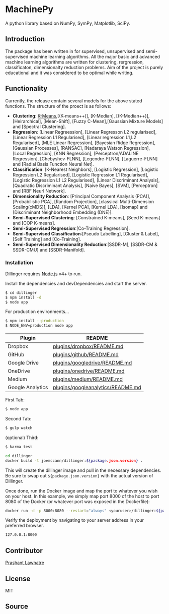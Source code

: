 # MachinePy
A python library based on NumPy, SymPy, Matplotlib, SciPy.

## Introduction
The package has been written in for supervised, unsupervised and semi-supervised machine learning algorithms. All the major basic and advanced machine learning algorithms are written for clustering, rergression, classificaton, dimensionalty reduction problems. Aim of the project is purely educational and it was considered to be optimal while writing.

## Functionality
Currently, the release contain several models for the above stated functions. The structure of the proect is as follows:
* **Clustering**: [K-Means],[(K-means++)], [K-Median], [(K-Median++)], [Heirarchical], [Mean-Shift], [Fuzzy C-Mean],[Gaussian Mixture Models] and [Spectral Clustering]. 
* **Regression**: [Linear Regreession], [Linear Regresson L2 regularised], [Linear Regression L1 Regularised], [Linear regression L1,L2 Regularised], [MLE Linear Regression], [Bayesian Ridge Regression], [Gaussian Processes], [RANSAC], [Nadaraya Watson Regression], [Local Regression], [KNN Regression], [Perceptron/ADALINE Regression], [Chebyshev-FLNN], [Legendre-FLNN], [Laguerre-FLNN] and [Radial Basis Function Neural Net]. 
* **Classification**: [K-Nearest Neighbors], [Logistic Regression], [Logistic Regression L2 Regularised], [Logistic Regression L1 Regularised], [Logistic Regression L1 L2 Regularised], [Linear Discriminant Analysis], [Quadratic Discriminant Analysis], [Naive Bayes], [SVM], [Perceptron] and [RBF Neurl Network].
* **Dimensionality Reduction**: [Principal Component Analysis (PCA)], [Probabilistic PCA], [Random Projection], [classical Multi-Dimension Scaling(cMDS)], [LDA], [Kernel PCA], [Kernel LDA], [Isomap] and [Discriminant Neighborhood Embedding (DNE)].
* **Semi-Supervised Clustering**: [Constrained K-means], [Seed K-means] and [COP K-means].
* **Semi-Supervised Regression**:[Co-Training Regression].
* **Semi-Supervised Classification**:[Pseudo Labelling], [Cluster & Label], [Self Training] and [Co-Training].
* **Semi-Supervised Dimensionality Reduction**:[SSDR-M], [SSDR-CM & SSDR-CMU] and [SSDR-Manifold].

### Installation

Dillinger requires [Node.js](https://nodejs.org/) v4+ to run.

Install the dependencies and devDependencies and start the server.

```sh
$ cd dillinger
$ npm install -d
$ node app
```

For production environments...

```sh
$ npm install --production
$ NODE_ENV=production node app
```

| Plugin | README |
| ------ | ------ |
| Dropbox | [plugins/dropbox/README.md][PlDb] |
| GitHub | [plugins/github/README.md][PlGh] |
| Google Drive | [plugins/googledrive/README.md][PlGd] |
| OneDrive | [plugins/onedrive/README.md][PlOd] |
| Medium | [plugins/medium/README.md][PlMe] |
| Google Analytics | [plugins/googleanalytics/README.md][PlGa] |

First Tab:
```sh
$ node app
```

Second Tab:
```sh
$ gulp watch
```

(optional) Third:
```sh
$ karma test
```
```sh
cd dillinger
docker build -t joemccann/dillinger:${package.json.version} .
```
This will create the dillinger image and pull in the necessary dependencies. Be sure to swap out `${package.json.version}` with the actual version of Dillinger.

Once done, run the Docker image and map the port to whatever you wish on your host. In this example, we simply map port 8000 of the host to port 8080 of the Docker (or whatever port was exposed in the Dockerfile):

```sh
docker run -d -p 8000:8080 --restart="always" <youruser>/dillinger:${package.json.version}
```

Verify the deployment by navigating to your server address in your preferred browser.

```sh
127.0.0.1:8000
```
## Contributor
[Prashant Lawhatre]()

License
----

MIT

## Source


   [K-Means]: <https://github.com/joemccann/dillinger>
   [git-repo-url]: <https://github.com/joemccann/dillinger.git>
   [john gruber]: <http://daringfireball.net>
   [df1]: <http://daringfireball.net/projects/markdown/>
   [markdown-it]: <https://github.com/markdown-it/markdown-it>
   [Ace Editor]: <http://ace.ajax.org>
   [node.js]: <http://nodejs.org>
   [Twitter Bootstrap]: <http://twitter.github.com/bootstrap/>
   [jQuery]: <http://jquery.com>
   [@tjholowaychuk]: <http://twitter.com/tjholowaychuk>
   [express]: <http://expressjs.com>
   [AngularJS]: <http://angularjs.org>
   [Gulp]: <http://gulpjs.com>

   [PlDb]: <https://github.com/joemccann/dillinger/tree/master/plugins/dropbox/README.md>
   [PlGh]: <https://github.com/joemccann/dillinger/tree/master/plugins/github/README.md>
   [PlGd]: <https://github.com/joemccann/dillinger/tree/master/plugins/googledrive/README.md>
   [PlOd]: <https://github.com/joemccann/dillinger/tree/master/plugins/onedrive/README.md>
   [PlMe]: <https://github.com/joemccann/dillinger/tree/master/plugins/medium/README.md>
   [PlGa]: <https://github.com/RahulHP/dillinger/blob/master/plugins/googleanalytics/README.md>

